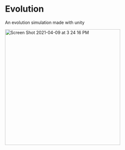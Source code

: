 # Evolution
An evolution simulation made with unity

<img width="380" alt="Screen Shot 2021-04-09 at 3 24 16 PM" src="https://user-images.githubusercontent.com/77522246/117892352-d175ad00-b275-11eb-8eec-41a3dbfab448.png">
